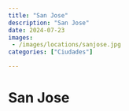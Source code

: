 ```yaml
---
title: "San Jose"
description: "San Jose"
date: 2024-07-23
images: 
 - /images/locations/sanjose.jpg
categories: ["Ciudades"]

---
```


# San Jose

